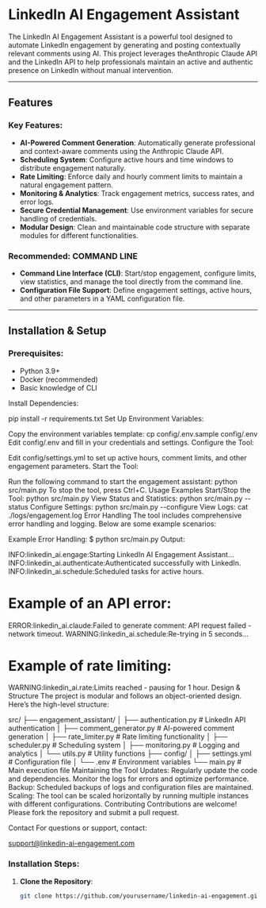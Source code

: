 # LinkedIn AI Engagement Assistant

The LinkedIn AI Engagement Assistant is a powerful tool designed to automate LinkedIn engagement by generating and posting contextually relevant comments using AI. This project leverages theAnthropic Claude API and the LinkedIn API to help professionals maintain an active and authentic presence on LinkedIn without manual intervention.

---

## Features

### Key Features:
- **AI-Powered Comment Generation**: Automatically generate professional and context-aware comments using the Anthropic Claude API.
- **Scheduling System**: Configure active hours and time windows to distribute engagement naturally.
- **Rate Limiting**: Enforce daily and hourly comment limits to maintain a natural engagement pattern.
- **Monitoring & Analytics**: Track engagement metrics, success rates, and error logs.
- **Secure Credential Management**: Use environment variables for secure handling of credentials.
- **Modular Design**: Clean and maintainable code structure with separate modules for different functionalities.

### Recommended: COMMAND LINE

- **Command Line Interface (CLI)**: Start/stop engagement, configure limits, view statistics, and manage the tool directly from the command line.
- **Configuration File Support**: Define engagement settings, active hours, and other parameters in a YAML configuration file.

---

## Installation & Setup

### Prerequisites:
- Python 3.9+
- Docker (recommended)
- Basic knowledge of CLI


Install Dependencies:

pip install -r requirements.txt
Set Up Environment Variables:

Copy the environment variables template:
cp config/.env.sample config/.env
Edit config/.env and fill in your credentials and settings.
Configure the Tool:

Edit config/settings.yml to set up active hours, comment limits, and other engagement parameters.
Start the Tool:

Run the following command to start the engagement assistant:
python src/main.py
To stop the tool, press Ctrl+C.
Usage Examples
Start/Stop the Tool:
python src/main.py
View Status and Statistics:
python src/main.py --status
Configure Settings:
python src/main.py --configure
View Logs:
cat ./logs/engagement.log
Error Handling
The tool includes comprehensive error handling and logging. Below are some example scenarios:

Example Error Handling:
$ python src/main.py
Output:

INFO:linkedin_ai.engage:Starting LinkedIn AI Engagement Assistant...
INFO:linkedin_ai.authenticate:Authenticated successfully with LinkedIn.
INFO:linkedin_ai.schedule:Scheduled tasks for active hours.

# Example of an API error:
ERROR:linkedin_ai.claude:Failed to generate comment: API request failed - network timeout.
WARNING:linkedin_ai.schedule:Re-trying in 5 seconds...

# Example of rate limiting:
WARNING:linkedin_ai.rate:Limits reached - pausing for 1 hour.
Design & Structure
The project is modular and follows an object-oriented design. Here’s the high-level structure:

src/
├── engagement_assistant/
│   ├── authentication.py      # LinkedIn API authentication
│   ├── comment_generator.py  # AI-powered comment generation
│   ├── rate_limiter.py       # Rate limiting functionality
│   ├── scheduler.py          # Scheduling system
│   ├── monitoring.py         # Logging and analytics
│   └── utils.py              # Utility functions
├── config/
│   ├── settings.yml          # Configuration file
│   └── .env                  # Environment variables
└── main.py                    # Main execution file
Maintaining the Tool
Updates:
Regularly update the code and dependencies.
Monitor the logs for errors and optimize performance.
Backup:
Scheduled backups of logs and configuration files are maintained.
Scaling:
The tool can be scaled horizontally by running multiple instances with different configurations.
Contributing
Contributions are welcome! Please fork the repository and submit a pull request.

Contact
For questions or support, contact:

support@linkedin-ai-engagement.com

### Installation Steps:

1. **Clone the Repository**:
   ```bash
   git clone https://github.com/yourusername/linkedin-ai-engagement.git
